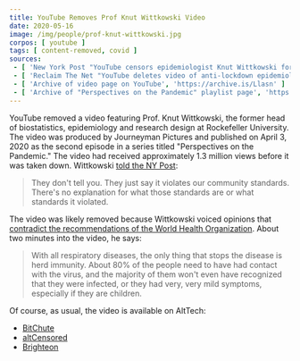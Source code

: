 ```yaml
---
title: YouTube Removes Prof Knut Wittkowski Video
date: 2020-05-16
image: /img/people/prof-knut-wittkowski.jpg
corpos: [ youtube ]
tags: [ content-removed, covid ]
sources:
 - [ 'New York Post "YouTube censors epidemiologist Knut Wittkowski for opposing lockdown" by Jon Levine (16 May 2020)', 'https://archive.vn/byHS2' ]
 - [ 'Reclaim The Net "YouTube deletes video of anti-lockdown epidemiology researcher Knut M. Wittkowski after millions of views" by Cindy Harper (16 May 2020)', 'https://reclaimthenet.org/wittkowski-censorship-youtube/' ]
 - [ 'Archive of video page on YouTube', 'https://archive.is/Llasn' ]
 - [ 'Archive of "Perspectives on the Pandemic" playlist page', 'https://archive.vn/pcMyg' ]
---
```


YouTube removed a video featuring Prof. Knut Wittkowski, the former head of biostatistics, epidemiology and research design at Rockefeller University.
The video was produced by Journeyman Pictures and published on April 3, 2020 as the second episode in a series titled "Perspectives on the Pandemic."
The video had received approximately 1.3 million views before it was taken down.
Wittkowski [told the NY Post](https://archive.vn/byHS2#selection-1227.1-1227.154):
> They don't tell you. They just say it violates our community standards.
> There's no explanation for what those standards are or what standards it violated.

The video was likely removed because Wittkowski voiced opinions that [contradict the recommendations of the World Health Organization](/e/youtube-says-contradicting-who-will-violate-guidelines/).
About two minutes into the video, he says:
> With all respiratory diseases, the only thing that stops the disease is herd
> immunity.  About 80% of the people need to have had contact with the virus,
> and the majority of them won't even have recognized that they were infected,
> or they had very, very mild symptoms, especially if they are children.

Of course, as usual, the video is available on AltTech:
* [BitChute](https://www.bitchute.com/video/dZYeHylHukL9/)
* [altCensored](https://altcensored.com/watch?v=m43HfvHcjpc)
* [Brighteon](https://www.brighteon.com/8a3ee09d-367b-487f-a497-4bae64b5376a)
